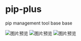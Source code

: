 # pip-plus
pip management tool base base

![图片预览](https://github.com/hmhuo/pip-plus/blob/master/screenshots/startpage.jpg)
![图片预览](https://github.com/hmhuo/pip-plus/blob/master/screenshots/infopage.jpg)
![图片预览](https://github.com/hmhuo/pip-plus/blob/master/screenshots/installpage.jpg)


